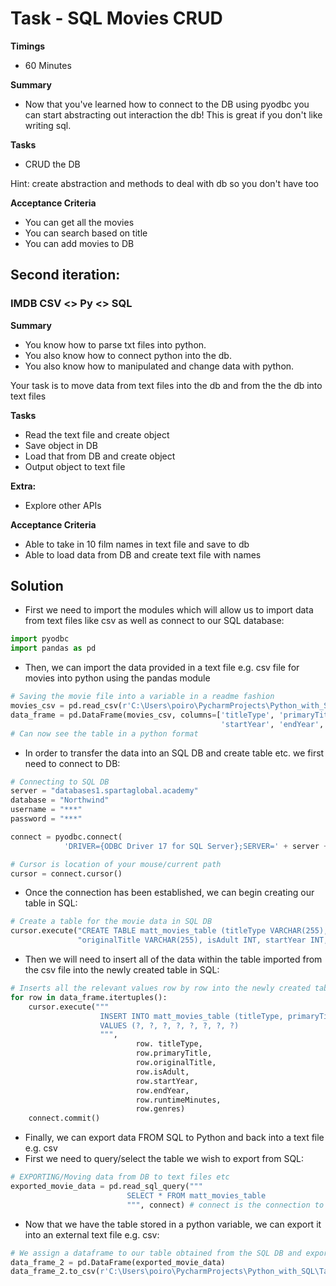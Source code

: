 # Task - SQL Movies CRUD
**Timings**
- 60 Minutes

**Summary**
- Now that you've learned how to connect to the DB using pyodbc you can start abstracting out interaction the db! This is great if you don't like writing sql.

**Tasks**
- CRUD the DB

Hint: create abstraction and methods to deal with db so you don't have too

**Acceptance Criteria**
- You can get all the movies
- You can search based on title
- You can add movies to DB

## Second iteration:

### IMDB CSV <> Py <> SQL
**Summary**
- You know how to parse txt files into python.
- You also know how to connect python into the db.
- You also know how to manipulated and change data with python.

Your task is to move data from text files into the db and from the the db into text files

**Tasks**
- Read the text file and create object
- Save object in DB
- Load that from DB and create object
- Output object to text file

**Extra:**
- Explore other APIs

**Acceptance Criteria**
- Able to take in 10 film names in text file and save to db
- Able to load data from DB and create text file with names

## Solution
- First we need to import the modules which will
allow us to import data from text files like csv
as well as connect to our SQL database:
```python
import pyodbc
import pandas as pd
```
- Then, we can import the data provided in a text
file e.g. csv file for movies into python using
the pandas module
```python
# Saving the movie file into a variable in a readme fashion
movies_csv = pd.read_csv(r'C:\Users\poiro\PycharmProjects\Python_with_SQL\Tasks\imdbtitles.csv')
data_frame = pd.DataFrame(movies_csv, columns=['titleType', 'primaryTitle', 'originalTitle', 'isAdult',
                                               'startYear', 'endYear', 'runtimeMinutes', 'genres'])
# Can now see the table in a python format
```
- In order to transfer the data into an SQL DB
and create table etc. we first need to connect to 
DB:
```python
# Connecting to SQL DB
server = "databases1.spartaglobal.academy"
database = "Northwind"
username = "***"
password = "***"

connect = pyodbc.connect(
            'DRIVER={ODBC Driver 17 for SQL Server};SERVER=' + server + ';DATABASE=' + database + ';UID=' + username + ';PWD=' + password)

# Cursor is location of your mouse/current path
cursor = connect.cursor()
```
- Once the connection has been established, we can
begin creating our table in SQL:
```python
# Create a table for the movie data in SQL DB
cursor.execute("CREATE TABLE matt_movies_table (titleType VARCHAR(255), primaryTitle VARCHAR(255), "
               "originalTitle VARCHAR(255), isAdult INT, startYear INT, endYear VARCHAR(255), runtimeMinutes VARCHAR(255), genres VARCHAR(255")
```
- Then we will need to insert all of the data within
the table imported from the csv file into the newly
created table in SQL:
```python
# Inserts all the relevant values row by row into the newly created table in SQL DB
for row in data_frame.itertuples():
    cursor.execute("""
                    INSERT INTO matt_movies_table (titleType, primaryTitle, originalTitle, isAdult, startYear, endYear, runtimeMinutes, genres)
                    VALUES (?, ?, ?, ?, ?, ?, ?, ?)
                    """,
                            row. titleType,
                            row.primaryTitle,
                            row.originalTitle,
                            row.isAdult,
                            row.startYear,
                            row.endYear,
                            row.runtimeMinutes,
                            row.genres)
    connect.commit()
```
- Finally, we can export data FROM SQL to Python and
back into a text file e.g. csv
- First we need to query/select the table we wish
to export from SQL:
```python
# EXPORTING/Moving data from DB to text files etc
exported_movie_data = pd.read_sql_query("""
                          SELECT * FROM matt_movies_table
                          """, connect) # connect is the connection to the database
```
- Now that we have the table stored in a python 
variable, we can export it into an external
text file e.g. csv:
```python
# We assign a dataframe to our table obtained from the SQL DB and export to csv
data_frame_2 = pd.DataFrame(exported_movie_data)
data_frame_2.to_csv(r'C:\Users\poiro\PycharmProjects\Python_with_SQL\Tasks\sql_to_csv_movies.csv')
```